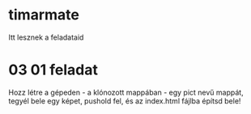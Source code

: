 # timarmate
Itt lesznek a feladataid
# 03 01 feladat
Hozz létre a gépeden - a klónozott mappában - egy pict nevű mappát, tegyél bele egy képet, pushold fel, és az index.html fájlba építsd bele!
